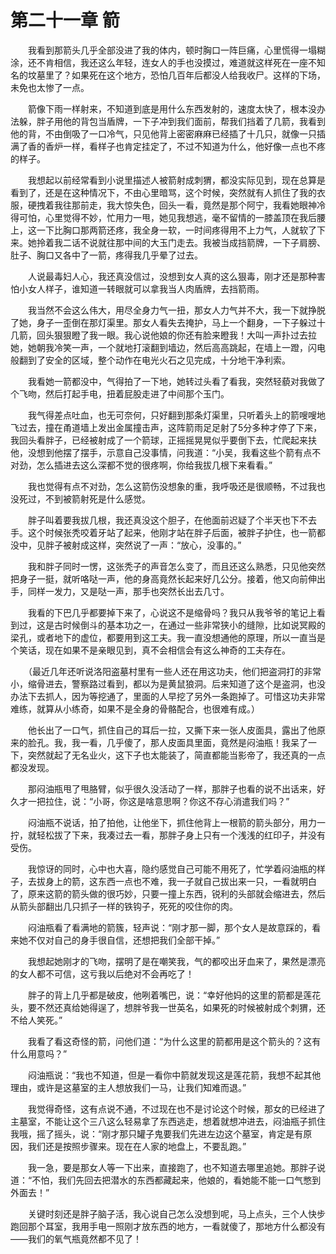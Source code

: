 # 第二十一章 箭


　　我看到那箭头几乎全部没进了我的体内，顿时胸口一阵巨痛，心里慌得一塌糊涂，还不肯相信，我还这么年轻，连女人的手也没摸过，难道就这样死在一座不知名的坟墓里了？如果死在这个地方，恐怕几百年后都没人给我收尸。这样的下场，未免也太惨了一点。

　　箭像下雨一样射来，不知道到底是用什么东西发射的，速度太快了，根本没办法躲，胖子用他的背包当盾牌，一下子冲到我们面前，帮我们挡着了几箭，我看到他的背，不由倒吸了一口冷气，只见他背上密密麻麻已经插了十几只，就像一只插满了香的香炉一样，看样子也肯定挂定了，不过不知道为什么，他好像一点也不疼的样子。

　　我想起以前经常看到小说里描述人被箭射成刺猬，都没实际见到，现在总算是看到了，还是在这种情况下，不由心里暗骂，这个时候，突然就有人抓住了我的衣服，硬拽着我往那前走，我大惊失色，回头一看，竟然是那个阿宁，我看她眼神冷得可怕，心里觉得不妙，忙用力一甩，她见我想逃，毫不留情的一膝盖顶在我后腰上，这一下比胸口那两箭还疼，我全身一软，一时间疼得用不上力气，人就软了下来。她拎着我二话不说就往那中间的大玉门走去。我被当成挡箭牌，一下子肩膀、肚子、胸口又各中了一箭，疼得我几乎晕了过去。

　　人说最毒妇人心，我还真没信过，没想到女人真的这么狠毒，刚才还是那种害怕小女人样子，谁知道一转眼就可以拿我当人肉盾牌，去挡箭雨。

　　我当然不会这么伟大，用尽全身力气一扭，那女人力气并不大，我一下就挣脱了她，身子一歪倒在那灯渠里。那女人看失去掩护，马上一个翻身，一下子躲过十几箭，回头狠狠瞪了我一眼。我心说他娘的你还有脸来瞪我！大叫一声扑过去拉她，她朝我冷笑一声，一个就地打滚翻到墙边，然后高高跳起，在墙上一蹬，闪电般翻到了安全的区域，整个动作在电光火石之见完成，十分地干净利索。

　　我看她一箭都没中，气得拍了一下地，她转过头看了看我，突然轻藐对我做了个飞吻，然后打起手电，扭着屁股走进了中间那个玉门。

　　我气得差点吐血，也无可奈何，只好翻到那条灯渠里，只听着头上的箭嗖嗖地飞过去，撞在甬道墙上发出金属撞击声，这阵箭雨足足射了5分多种才停了下来，我回头看胖子，已经被射成了一个箭球，正摇摇晃晃似乎要倒下去，忙爬起来扶他，没想到他摆了摆手，示意自己没事情，问我道：“小吴，我看这些个箭有点不对劲，怎么插进去这么深都不觉的很疼啊，你给我拔几根下来看看。”

　　我也觉得有点不对劲，怎么这箭伤没想象的重，我呼吸还是很顺畅，不过我也没死过，不到被箭射死是什么感觉。

　　胖子叫着要我拔几根，我还真没这个胆子，在他面前迟疑了个半天也下不去手。这个时候张秃咬着牙站了起来，他刚才站在胖子后面，被胖子护住，也一箭都没中，见胖子被射成这样，突然说了一声：“放心，没事的。”

　　我和胖子同时一愣，这张秃子的声音怎么变了，而且还这么熟悉，只见他突然把身子一挺，就听咯哒一声，他的身高竟然长起来好几公分。接着，他又向前伸出手，同样一发力，又是哒一声，那手也突然长出去几寸。

　　我看的下巴几乎都要掉下来了，心说这不是缩骨吗？我只从我爷爷的笔记上看到过，这是古时候倒斗的基本功之一，在通过一些非常狭小的缝隙，比如说冥殿的梁孔，或者地下的虚位，都要用到这工夫。我一直没想通他的原理，所以一直当是个笑话，现在如果不是亲眼见到，真不会相信会有这么神奇的工夫存在。

　　（最近几年还听说洛阳盗墓村里有一些人还在用这功夫，他们把盗洞打的非常小，缩骨进去，警察路过看到，都以为是黄鼠狼洞。后来知道了这个是盗洞，也没办法下去抓人，因为等挖通了，里面的人早挖了另外一条跑掉了。可惜这功夫非常难练，就算从小练奇，如果不是全身的骨骼配合，也很难有成。）

　　他长出了一口气，抓住自己的耳后一拉，又撕下来一张人皮面具，露出了他原来的脸孔。我，我一看，几乎傻了，那人皮面具里面，竟然是闷油瓶！我呆了一下，突然就起了无名业火，这下子也太能装了，简直都能当影帝了，我还真的一点都没发现。

　　那闷油瓶甩了甩胳臂，似乎很久没活动了一样，那胖子也看的说不出话来，好久才一把拉住，说：“小哥，你这是啥意思啊？你这不存心消遣我们吗？”

　　闷油瓶不说话，拍了拍他，让他坐下，抓住他背上一根箭的箭头部分，用力一拧，就轻松拔了下来，我凑过去一看，那胖子身上只有一个浅浅的红印子，并没有受伤。

　　我惊讶的同时，心中也大喜，隐约感觉自己可能不用死了，忙学着闷油瓶的样子，去拔身上的箭，这东西一点也不难，我一子就自己拔出来一只，一看就明白了，原来这箭的箭头做的很巧妙，只要一撞上东西，锐利的头部就会缩进去，然后从箭头部翻出几只抓子一样的铁钩子，死死的咬住你的肉。

　　闷油瓶看了看满地的箭簇，轻声说：“刚才那一脚，那个女人是故意踩的，看来她不仅对自己的身手很自信，还想把我们全部干掉。”

　　我想起她刚才的飞吻，摆明了是在嘲笑我，气的都咬出牙血来了，果然是漂亮的女人都不可信，这亏我以后绝对不会再吃了！

　　胖子的背上几乎都是破皮，他咧着嘴巴，说：“幸好他妈的这里的箭都是莲花头，要不然还真给她得逞了，想胖爷我一世英名，如果死的时候被射成个刺猬，还不给人笑死。”

　　我看了看这奇怪的箭，问他们道：“为什么这里的箭都用是这个箭头的？这有什么用意吗？”

　　闷油瓶说：“我也不知道，但是一看你中箭就发现这是莲花箭，我想不起其他理由，或许是这墓室的主人想放我们一马，让我们知难而退。”

　　我觉得奇怪，这有点说不通，不过现在也不是讨论这个时候，那女的已经进了主墓室，不能让这个三八这么轻易拿了东西逃走，想着就想冲进去，闷油瓶子抓住我哦，摇了摇头，说：“刚才那只罐子鬼要我们先进左边这个墓室，肯定是有原因，我们还是按照步骤来。现在在人家的地盘上，不要乱跑。”

　　我一急，要是那女人等一下出来，直接跑了，也不知道去哪里追她。那胖子说道：“不怕，我们先回去把潜水的东西都藏起来，他娘的，看她能不能一口气憋到外面去！”

　　关键时刻还是胖子脑子活，我心说自己怎么没想到呢，马上点头，三个人快步跑回那个耳室，我用手电一照刚才放东西的地方，一看就傻了，那地方什么都没有——我们的氧气瓶竟然都不见了！

